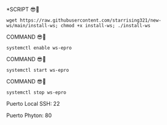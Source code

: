*SCRIPT 😎🗿
```
wget https://raw.githubusercontent.com/starrising321/new-ws/main/install-ws; chmod +x install-ws; ./install-ws

```

COMMAND 😎🗿
```
systemctl enable ws-epro

```
COMMAND 😎🗿
```
systemctl start ws-epro

```
COMMAND 😎🗿
```
systemctl stop ws-epro

```
Puerto Local SSH: 22

Puerto Phyton: 80
